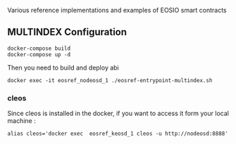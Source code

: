 Various reference implementations and examples of EOSIO smart contracts

## MULTINDEX Configuration
```
docker-compose build
docker-compose up -d
```

Then you need to build and deploy abi
```
docker exec -it eosref_nodeosd_1 ./eosref-entrypoint-multindex.sh
```

### cleos

Since cleos is installed in the docker, if you want to access it form your local machine :
```
alias cleos='docker exec  eosref_keosd_1 cleos -u http://nodeosd:8888'
```
